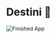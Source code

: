 

# Destini 🤔


![Finished App](https://github.com/londonappbrewery/Images/blob/master/Destini.gif)



